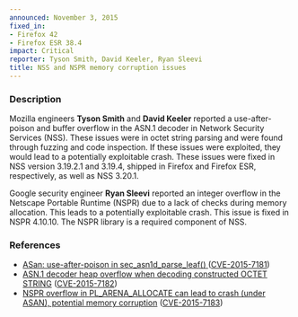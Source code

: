 ```yaml
---
announced: November 3, 2015
fixed_in:
- Firefox 42
- Firefox ESR 38.4
impact: Critical
reporter: Tyson Smith, David Keeler, Ryan Sleevi
title: NSS and NSPR memory corruption issues
---
```


<h3>Description</h3>

<p>Mozilla engineers <strong>Tyson Smith</strong> and <strong>David Keeler</strong>
reported a use-after-poison and buffer overflow in the ASN.1 decoder in Network Security
Services (NSS). These issues were in octet string parsing and were found through fuzzing
and code inspection. If these issues were exploited, they would lead to a potentially
exploitable crash. These issues were fixed in NSS version 3.19.2.1 and 3.19.4, shipped in
Firefox and Firefox ESR, respectively, as well as NSS 3.20.1.</p>

<p>Google security engineer <strong>Ryan Sleevi</strong> reported an integer overflow in
the Netscape Portable Runtime (NSPR) due to a lack of checks during memory allocation.
This leads to a potentially exploitable crash. This issue is fixed in NSPR 4.10.10. The NSPR library is a required component of NSS.
</p>


<h3>References</h3>

<ul>
  <li><a href="https://bugzilla.mozilla.org/show_bug.cgi?id=1192028">
       ASan: use-after-poison in sec_asn1d_parse_leaf() </a>
(<a href="http://cve.mitre.org/cgi-bin/cvename.cgi?name=CVE-2015-7181"
class="ex-ref">CVE-2015-7181</a>)</li>
  <li><a href="https://bugzilla.mozilla.org/show_bug.cgi?id=1202868">
       ASN.1 decoder heap overflow when decoding constructed OCTET STRING</a>
(<a href="http://cve.mitre.org/cgi-bin/cvename.cgi?name=CVE-2015-7182"
class="ex-ref">CVE-2015-7182</a>)</li>
  <li><a href="https://bugzilla.mozilla.org/show_bug.cgi?id=1205157">
       NSPR overflow in PL_ARENA_ALLOCATE can lead to crash (under ASAN), potential memory
corruption</a>
(<a href="http://cve.mitre.org/cgi-bin/cvename.cgi?name=CVE-2015-7183"
class="ex-ref">CVE-2015-7183</a>)</li>
</ul>



